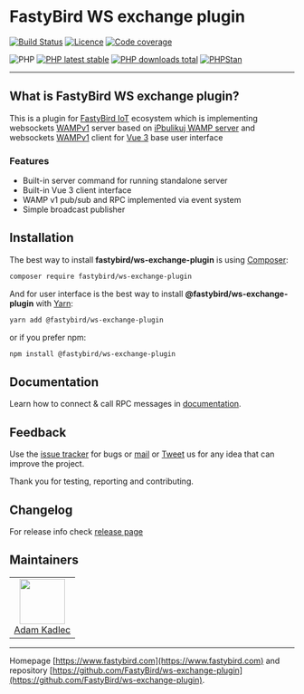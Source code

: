 # FastyBird WS exchange plugin

[![Build Status](https://badgen.net/github/checks/FastyBird/ws-exchange-plugin/main?cache=300&style=flat-square)](https://github.com/FastyBird/ws-exchange-plugin/actions)
[![Licence](https://badgen.net/github/license/FastyBird/ws-exchange-plugin?cache=300&style=flat-square)](https://github.com/FastyBird/ws-exchange-plugin/blob/main/LICENSE.md)
[![Code coverage](https://badgen.net/coveralls/c/github/FastyBird/ws-exchange-plugin?cache=300&style=flat-square)](https://coveralls.io/r/FastyBird/ws-exchange-plugin)

![PHP](https://badgen.net/packagist/php/FastyBird/ws-exchange-plugin?cache=300&style=flat-square)
[![PHP latest stable](https://badgen.net/packagist/v/FastyBird/ws-exchange-plugin/latest?cache=300&style=flat-square)](https://packagist.org/packages/FastyBird/ws-exchange-plugin)
[![PHP downloads total](https://badgen.net/packagist/dt/FastyBird/ws-exchange-plugin?cache=300&style=flat-square)](https://packagist.org/packages/FastyBird/ws-exchange-plugin)
[![PHPStan](https://img.shields.io/badge/phpstan-enabled-brightgreen.svg?style=flat-square)](https://github.com/phpstan/phpstan)

***

## What is FastyBird WS exchange plugin?

This is a plugin for [FastyBird IoT](https://www.fastybird.com) ecosystem which is implementing websockets [WAMPv1](https://wamp-proto.org) server based on [iPbulikuj WAMP server](https://github.com/ipublikuj/websockets-wamp)
and websockets [WAMPv1](https://wamp-proto.org) client for [Vue 3](https://vuejs.org) base user interface

### Features

- Built-in server command for running standalone server
- Built-in Vue 3 client interface
- WAMP v1 pub/sub and RPC implemented via event system
- Simple broadcast publisher

## Installation

The best way to install **fastybird/ws-exchange-plugin** is using [Composer](http://getcomposer.org/):

```sh
composer require fastybird/ws-exchange-plugin
```

And for user interface is the best way to install **@fastybird/ws-exchange-plugin** with [Yarn](https://yarnpkg.com/):

```sh
yarn add @fastybird/ws-exchange-plugin
```

or if you prefer npm:

```sh
npm install @fastybird/ws-exchange-plugin
```

## Documentation

Learn how to connect & call RPC messages in [documentation](https://github.com/FastyBird/ws-exchange-plugin/blob/main/.docs/en/index.md).

## Feedback

Use the [issue tracker](https://github.com/FastyBird/ws-exchange-plugin/issues) for bugs
or [mail](mailto:code@fastybird.com) or [Tweet](https://twitter.com/fastybird) us for any idea that can improve the
project.

Thank you for testing, reporting and contributing.

## Changelog

For release info check [release page](https://github.com/FastyBird/ws-exchange-plugin/releases)

## Maintainers

<table>
	<tbody>
		<tr>
			<td align="center">
				<a href="https://github.com/akadlec">
					<img width="80" height="80" src="https://avatars3.githubusercontent.com/u/1866672?s=460&amp;v=4">
				</a>
				<br>
				<a href="https://github.com/akadlec">Adam Kadlec</a>
			</td>
		</tr>
	</tbody>
</table>

***
Homepage [https://www.fastybird.com](https://www.fastybird.com) and
repository [https://github.com/FastyBird/ws-exchange-plugin](https://github.com/FastyBird/ws-exchange-plugin).
